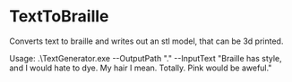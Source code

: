 # TextToBraille
Converts text to braille and writes out an stl model, that can be 3d printed.

Usage:
.\TextGenerator.exe --OutputPath "." --InputText "Braille has style, and I would hate to dye. My hair I mean. Totally. Pink would be aweful."
